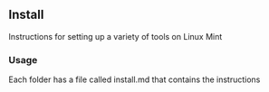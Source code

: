 ## Install

Instructions for setting up a variety of tools on Linux Mint

### Usage

Each folder has a file called install.md that contains the instructions

